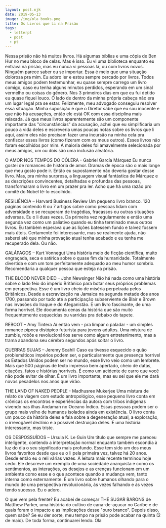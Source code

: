 ```yaml
---
layout: post.njk
date: 2019-05-13
image: /img/ola_books.png
title: Os Livros que Li na Prisão
tags:
  - letterpt
  - post
  - pt
---
```


Nessa prisão não há muitos livros. Há algumas bíblias e uma cópia de Ben Hur no meu bloco de celas. Mas é isso. Eu vi uma biblioteca enquanto eu entrava na prisão, mas eu nunca vi pessoas lá, ou com livros novos. Ninguém parece saber ou se importar.
Essa é meio que uma situação dolorosa pra mim. Eu adoro ler e estou sempre cercado por livros. Todos meus amigos podem testemunhar, eu quase sempre carrego um livro comigo, caso eu tenha alguns minutos perdidos, esperando em um sinal vermelho ou coisas do gênero.
Nos 3 primeiros dias em que eu fui detido eu quase fiquei louco. O lado de dentro da minha própria cabeça não era um lugar legal pra se estar. Felizmente, meu advogado conseguiu resolver essa situação. Minha suposição é que o Diretor sabe que eu sou inocente e que não há acusações, então ele está OK com essa disciplina mais relaxada.
Já que meus livros aparentemente são um componente importante das "circunstâncias" da acusação, achei que eu simplificaria um pouco a vida deles e escreveria umas poucas notas sobre os livros que li aqui, assim eles não precisam fazer uma incursão na minha cela pra confiscar esses livros (como fizeram com os meus outros).
Esses livros não foram escolhidos por mim. A maioria deles foi amavelmente selecionada por meus amigos, um ou dois são uma inclusão aleatória.

O AMOR NOS TEMPOS DO CÓLERA - Gabriel García Márquez
Eu nunca gostei de romances de história de amor. Dramas de época são o mais longe que meu gosto pode ir. Então eu supostamente não deveria gostar desse livro. Mas, pra minha surpresa, a linguagem visual fantástica de Márquez e as descrições convincentes, detalhadas e profundas das pessoas, transformaram o livro em um prazer pra ler. Acho que há uma razão pro comitê do Nobel tê-lo escolhido.

RESILIÊNCIA – Harvard Business Review
Um pequeno livro branco. 120 páginas contendo 6 ou 7 artigos sobre como pessoas lidam com adversidade e se recuperam de tragédias, fracassos ou outras situações adversas. Eu o li duas vezes. Da primeira vez regularmente e então uma segunda vez como um paliativo quando eu tinha terminado meus outros livros. Eu também esperava que as lições batessem fundo e talvez fossem mais úteis. Certamente foi interessante, mas se realmente ajuda, não saberei até que minha provação atual tenha acabado e eu tenha me recuperado dela. Ou não.

GALÁPAGOS – Kurt Vonnegut
Uma história meio de ficção científica, muito engraçada, seca e satírica sobre o quase fim da humanidade. Totalmente divertida e com um tom perfeitamente adequado ao meu humor sombrio. Recomendaria a qualquer pessoa que esteja na prisão.

THE BLOOD NEVER DIED – John Newsinger
Não há nada como uma história sobre o lado feio do império Britânico para botar seus próprios problemas em perspectiva. Esse é um livro cheio de miséria perpetrada pelos Britânicos. Desde a escravização na Jamaica na segunda metade dos anos 1700, passando por tudo até a participação subserviente de Blair e Brown nas invasões do Iraque e do Afeganistão. É um livro fascinante, de uma forma horrível. Ele documenta cenas da história que são muito frequentemente esquecidas ou varridas pra debaixo do tapete.

REBOOT – Amy Tintera
Aí então vem - pra limpar o paladar - um simples romance pipoca distópico futurista para jovens adultos. Uma mistura de zumbis, robôs e revolucionários serve como algum entretenimento, mas a trama abandona seu cérebro segundos após soltar o livro.

GUERRAS SUJAS – Jeremy Scahill
Caso eu tivesse esquecido o quão problemáticos impérios podem ser, e particularmente que presença horrível os Estados Unidos podem ser no mundo, esse livro veio como um lembrete. Mais que 500 páginas de texto impresso bem apertado, cheio de datas, citações, fatos e histórias horríveis. É como um acidente de carro que você não pode evitar de olhar. É um livro importante, mas eu sei que ele me dará novos pesadelos nos anos que virão.

THE LAND OF NAKED PEOPLE - Madhusree Mukerjee
Uma mistura de relato de viagem com estudo antropológico, esse pequeno livro conta em crônicas os encontros e experiências da autora com tribos indígenas vivendo nas ilhas Andaman no Oceano Índico. Essas pessoas podem ser o grupo mais velho de humanos isolados ainda em existência. O livro conta um pouco da história deles e fala sobre a degeneração atual, a exploração, o irrevogável declínio e a possível destruição deles. É uma história interessante, mas triste.

OS DESPOSSUÍDOS – Ursula K. Le Guin
Um título que sempre me pareceu inteligente, contendo a interpretação normal enquanto também escondia à luz do dia o seu significado mais profundo. Esse tem sido um dos meus livros favoritos desde que eu o li pela primeira vez, talvez há 20 anos. Desde então eu o reli várias vezes. A leitura mais recente terminou hoje cedo. Ele descreve um exemplo de uma sociedade anarquista e como os sentimentos, as interações, os desejos e as crenças funcionam em um ambiente como esse e o que acontece quando a mudança vem, tanto interna como externamente. É um livro sobre humanos olhando para o mundo de uma perspectiva revolucionária, às vezes falhando e às vezes tendo sucesso. Eu o adoro.

O que vem pela frente? Eu acabei de começar THE SUGAR BARONS de Matthew Parker, uma história do cultivo de cana-de-açucar no Caribe e de quais foram o impacto e as implicações desse "ouro branco".
Depois disso, quem sabe? Se eu der sorte, meu tempo na prisão pode acabar na quinta (2 de maio). De toda forma, continuarei lendo.
Ola
